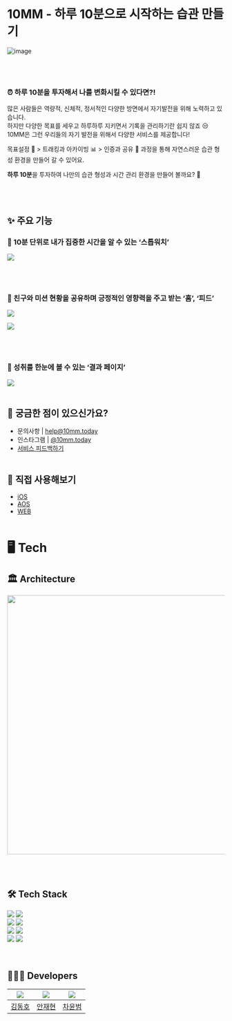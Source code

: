 # 10MM - 하루 10분으로 시작하는 습관 만들기

![image](https://github.com/depromeet/10mm-server/assets/64088250/95881667-069b-49f4-acb2-e299121c2ad2)
</br></br>
</br></br>

### ⏰ 하루 10분을 투자해서 나를 변화시킬 수 있다면?!

많은 사람들은 역량적, 신체적, 정서적인 다양한 방면에서 자기발전을 위해 노력하고 있습니다.  
하지만 다양한 목표를 세우고 하루하루 지키면서 기록을 관리하기란 쉽지 않죠 😒  
10MM은 그런 우리들의 자기 발전을 위해서 다양한 서비스를 제공합니다!

목표설정 🎯 > 트래킹과 아카이빙 📊 > 인증과 공유 📸 과정을 통해 자연스러운 습관 형성 환경을 만들어 갈 수 있어요.

**하루 10분**을 투자하여 나만의 습관 형성과 시간 관리 환경을 만들어 볼까요? 🚩
</br></br>
</br></br>

## ✨ 주요 기능
### 💙 10분 단위로 내가 집중한 시간을 알 수 있는 ‘스톱워치’
![](https://media.disquiet.io/images/product/gallery/adf69cc050e7c2fe3d90f3a49accdd03d8b29c4e44af962903a30a969bf81c98)
</br></br>
</br></br>

### 💙 친구와 미션 현황을 공유하며 긍정적인 영향력을 주고 받는 ‘홈’, ‘피드’
![](https://media.disquiet.io/images/product/gallery/d27ac52c9166eb8776c0b9a6a1dc37d721079ec5feb155b57cb468c300cf68f1)

![](https://media.disquiet.io/images/product/gallery/02f057262ac14c37afef536414c60b92412c92c4287e52d9ff1055b4e3c5d5b3)
</br></br>
</br></br>

### 💙 성취를 한눈에 볼 수 있는 ‘결과 페이지’
![](https://media.disquiet.io/images/product/gallery/558fa239926a7e55b7d1578e5ebf2770550acd733558a3d8f9f19f8274241ee8)
</br></br>

## 💌 궁금한 점이 있으신가요?
- 문의사항 | [help@10mm.today](mailto:help@10mm.today)
- 인스타그램 | [@10mm.today](https://www.instagram.com/10mm.today)
- [서비스 피드백하기](https://forms.gle/RPHLaUgeHjuBqu4k8)
  </br></br>

## 📝 직접 사용해보기
- [iOS](https://apps.apple.com/kr/app/10%EB%B6%84%EB%A7%8C-10mm-10%EB%B6%84%EC%9C%BC%EB%A1%9C-%EC%8B%9C%EC%9E%91%ED%95%98%EB%8A%94-%EC%8A%B5%EA%B4%80-%ED%98%95%EC%84%B1/id6475635740)
- [AOS](https://play.google.com/store/apps/details?id=com.tenminuteapp)
- [WEB](https://10mm.site/)
  </br></br>

# 🖥️ Tech
## 🏛️ Architecture
<p align="center">
  <img src="https://github.com/depromeet/10mm-server/assets/64088250/d878e879-3758-44a6-8dd1-141430627fc7" width="600"/>
</p>
</br></br>

## 🛠️ Tech Stack
<div align="left">
<div>
<img src="https://img.shields.io/badge/Spring Boot-6DB33F?style=flat-square&logo=Spring Boot&logoColor=white">
<img src="https://img.shields.io/badge/Gradle-02303A?style=flat-square&logo=Gradle&logoColor=white">
</div>
<div>
<img src="https://img.shields.io/badge/MySQL-4479A1.svg?style=flat-square&logo=MySQL&logoColor=white">
<img src="https://img.shields.io/badge/Redis-DC382D?style=flat-square&logo=Redis&logoColor=white">
</div>

<div>
<img src="https://img.shields.io/badge/Docker-2496ED?style=flat-square&logo=Docker&logoColor=white">
<img src="https://img.shields.io/badge/JSON Web Tokens-000000?style=flat-square&logo=JSON Web Tokens&logoColor=white">
</div>

<div>
<img src="https://img.shields.io/badge/SonarCloud-F3702A?style=flat-square&logo=SonarCloud&logoColor=white">
<img src="https://img.shields.io/badge/Slack-4A154B?style=flat-square&logo=slack&logoColor=white">
</div>
</br></br>

## 🧑🏻‍💻 Developers
| ![](https://avatars.githubusercontent.com/u/64088250?v=4) | ![](https://avatars.githubusercontent.com/u/91878695?v=4) |![](https://avatars.githubusercontent.com/u/68099546?v=4) |
| :--: | :--: | :--: |
| [김동호](https://github.com/kdomo) | [안재현](https://github.com/uwoobeat) | [차윤범](https://github.com/char-yb) |
